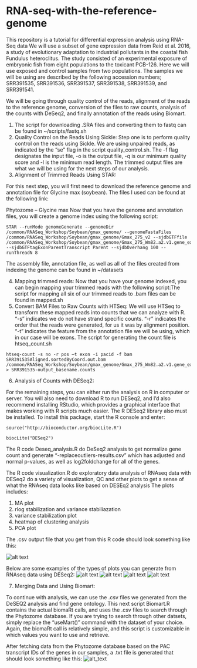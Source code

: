 # RNA-seq-with-the-reference-genome

This repository is a tutorial for differential expression analysis using RNA-Seq data
We will use a subset of gene expression data from Reid et al. 2016, a study of evolutionary adaptation to industrial pollutants in the coastal fish Fundulus heteroclitus. The study consisted of an experimental exposure of embryonic fish from eight populations to the toxicant PCB-126. Here we will use exposed and control samples from two populations.
The samples we will be using are described by the following accession numbers; SRR391535, SRR391536, SRR391537, SRR391538, SRR391539, and SRR391541.

We will be going through quality control of the reads, alignment of the reads to the reference genome, conversion of the files to raw counts, analysis of the counts with DeSeq2, and finally annotation of the reads using Biomart.

1. The script for downloading .SRA files and converting them to fastq can be found in ~/scripts/fastq.sh
2. Quality Control on the Reads Using Sickle: Step one is to perform quality control on the reads using Sickle. We are using unpaired reads, as indicated by the “se” flag in the script quality_control.sh. The -f flag designates the input file, -o is the output file, -q is our minimum quality score and -l is the minimum read length.  The trimmed output files are what we will be using for the next steps of our analysis.
3. Alignment of Trimmed Reads Using STAR:

For this next step, you will first need to download the reference genome and annotation file for Glycine max (soybean). The files I used can be found at the following link:

Phytozome – Glycine max
Now that you have the genome and annotation files, you will create a genome index using the following script:

```
STAR --runMode genomeGenerate --genomeDir /common/RNASeq_Workshop/Soybean/gmax_genome/ --genomeFastaFiles /common/RNASeq_Workshop/Soybean/gmax_genome/Gmax_275_v2 --sjdbGTFfile /common/RNASeq_Workshop/Soybean/gmax_genome/Gmax_275_Wm82.a2.v1.gene_exons --sjdbGTFtagExonParentTranscript Parent --sjdbOverhang 100 --runThreadN 8
```

The assembly file, annotation file, as well as all of the files created from indexing the genome can be found in ~/datasets

4. Mapping trimmed reads:
Now that you have your genome indexed, you can begin mapping your trimmed reads with the following script:The script for mapping all six of our trimmed reads to .bam files can be found in mapped.sh
5. Convert BAM Files to Raw Counts with HTSeq: We will use HTSeq to transform these mapped reads into counts that we can analyze with R. “-s” indicates we do not have strand specific counts. “-r” indicates the order that the reads were generated, for us it was by alignment position. “-t” indicates the feature from the annotation file we will be using, which in our case will be exons. The script for generating the count file is htseq_count.sh

```
htseq-count -s no -r pos —t exon -i pacid -f bam SRR391535Aligned.sortedByCoord.out.bam /common/RNASeq_Workshop/Soybean/gmax_genome/Gmax_275_Wm82.a2.v1.gene_exons > SRR391535-output_basename.counts
```

6. Analysis of Counts with DESeq2:

For the remaining steps, you can either run the analysis on R in computer or server. You will also need to download R to run DESeq2, and I’d also recommend installing RStudio, which provides a graphical interface that makes working with R scripts much easier.
The R DESeq2 library also must be installed. To install this package, start the R console and enter:

```
source("http://bioconductor.org/biocLite.R")
```

```
biocLite("DESeq2")
```

The R code Deseq_analysis.R do DeSeq2 analysis to get normalize gene count and generate “-replaceoutliers-results.csv” which has adjusted and normal p-values, as well as log2foldchange for all of the genes.

The R code visualization.R  do exploratory data analysis of RNAseq data with DESeq2 do a variety of visualization, QC and other plots to get a sense of what the RNAseq data looks like based on DESEq2 analysis
The plots includes:
 1) MA plot
 2) rlog stabilization and variance stabiliazation
 3) variance stabilization plot
 4) heatmap of clustering analysis
 5) PCA plot

The .csv output file that you get from this R code should look something like this:

![alt text](https://bioinformatics.uconn.edu/wp-content/uploads/sites/15/2015/07/Screen-Shot-2015-07-13-at-1.11.41-PM.png)

Below are some examples of the types of plots you can generate from RNAseq data using DESeq2:
![alt text](https://bioinformatics.media.uconn.edu/wp-content/uploads/sites/15/2015/07/Rplot-logfoldchange.png)
![alt text](https://bioinformatics.uconn.edu/wp-content/uploads/sites/15/2015/07/Gmax_DESeq2-Dispersion-plot.png)
![alt text](https://bioinformatics.uconn.edu/wp-content/uploads/sites/15/2015/07/Rplot-heatmap1.png)
![alt text](https://bioinformatics.uconn.edu/wp-content/uploads/sites/15/2015/07/Rplot-pca.png)

 

7. Merging Data and Using Biomart:

To continue with analysis, we can use the .csv files we generated from the DeSEQ2 analysis and find gene ontology. This next script Biomart.R contains the actual biomaRt calls, and uses the .csv files to search through the Phytozome database. If you are trying to search through other datsets, simply replace the “useMart()”  command with the dataset of your choice. Again, the biomaRt call is relatively simple, and this script is customizable in which values you want to use and retrieve.

After fetching data from the Phytozome database based on the PAC transcript IDs of the genes in our samples, a .txt file is generated that should look something like this:
![alt_text](https://bioinformatics.uconn.edu/wp-content/uploads/sites/15/2015/07/Screen-Shot-2015-07-20-at-6.54.17-PM.png)
